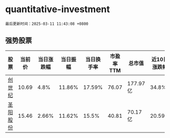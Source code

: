 # quantitative-investment

`最后更新时间：2025-03-11 11:43:08 +0800`

## 强势股票

|股票|当前价|当日涨跌幅|当日振幅|当日换手率|市盈率TTM|总市值|近10日涨跌幅|
|----|----|----|----|----|----|----|----|
|[创世纪](https://xueqiu.com/S/SZ300083)|10.69|4.8%|11.86%|17.59%|76.07|177.97亿|34.8%|
|[圣阳股份](https://xueqiu.com/S/SZ002580)|15.46|2.66%|11.62%|15.5%|40.81|70.17亿|20.59%|
